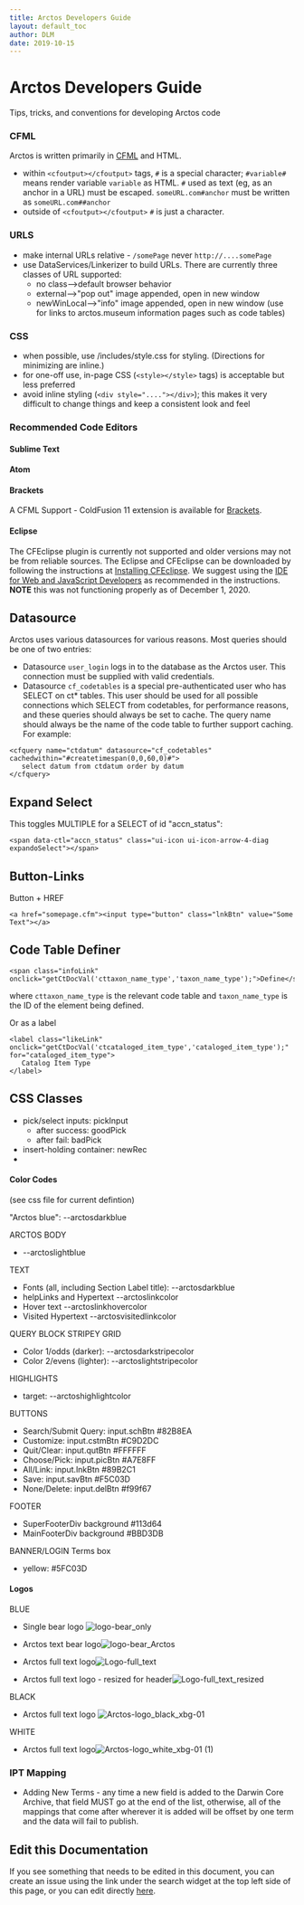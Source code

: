 ```yaml
---
title: Arctos Developers Guide
layout: default_toc
author: DLM
date: 2019-10-15
---
```


# Arctos Developers Guide
Tips, tricks, and conventions for developing Arctos code

### CFML

Arctos is written primarily in [CFML](https://en.wikipedia.org/wiki/ColdFusion_Markup_Language) and HTML. 
* within ``<cfoutput></cfoutput>`` tags, ``#`` is a special character; ``#variable#`` means render variable ``variable`` as HTML. ``#`` used as text (eg, as an anchor in a URL) must be escaped. ``someURL.com#anchor`` must be written as  ``someURL.com##anchor``
* outside of ``<cfoutput></cfoutput>`` 	``#`` is just a character.

### URLS

* make internal URLs relative - ``/somePage`` never ``http://....somePage``
* use DataServices/Linkerizer to build URLs. There are currently three classes of URL supported:
    * no class-->default browser behavior
    * external-->"pop out" image appended, open in new window
    * newWinLocal-->"info" image appended, open in new window (use for links to arctos.museum information pages such as code tables)

### CSS
* when possible, use /includes/style.css for styling. (Directions for minimizing are inline.)
* for one-off use, in-page CSS (``<style></style>`` tags) is acceptable but less preferred
* avoid inline styling (``<div style="...."></div>``); this makes it very difficult to change things and keep a consistent look and feel

### Recommended Code Editors
 
#### Sublime Text

#### Atom

#### Brackets
A CFML Support - ColdFusion 11 extension is available for <a href="http://brackets.io/" target="_blank" class="external">Brackets</a>. 


#### Eclipse
The CFEclipse plugin is currently not supported and older versions may not be from reliable sources.
The Eclipse and CFEclipse can be downloaded by following the instructions at <a href="https://github.com/cfeclipse/cfeclipse/wiki/Installing-CFEclipse" target="_blank" class="external">Installing CFEclipse</a>. We suggest using the <a href="https://www.eclipse.org/downloads/download.php?file=/oomph/epp/2020-09/R/eclipse-inst-jre-win64.exeEclipse" target="_blank" class="external">IDE for Web and JavaScript Developers</a> as recommended in the instructions. **NOTE** this was not functioning properly as of December 1, 2020.


## Datasource

Arctos uses various datasources for various reasons. Most queries should be one of two entries:

* Datasource ``user_login`` logs in to the database as the Arctos user. This connection must be supplied with valid credentials.
* Datasource ``cf_codetables`` is a special pre-authenticated user who has SELECT on ct* tables. This user should be used for all possible connections which SELECT from codetables, for performance reasons, and these queries should always be set to cache. The query name should always be the name of the code table to further support caching. For example:

``` 
<cfquery name="ctdatum" datasource="cf_codetables" cachedwithin="#createtimespan(0,0,60,0)#">
   select datum from ctdatum order by datum
</cfquery> 
```

## Expand Select

This toggles MULTIPLE for a SELECT of id "accn_status":

```
<span data-ctl="accn_status" class="ui-icon ui-icon-arrow-4-diag expandoSelect"></span>
```

## Button-Links

Button + HREF

```
<a href="somepage.cfm"><input type="button" class="lnkBtn" value="Some Text"></a>
```

## Code Table Definer

```
<span class="infoLink" onclick="getCtDocVal('cttaxon_name_type','taxon_name_type');">Define</span>
```

where ``cttaxon_name_type`` is the relevant code table and ``taxon_name_type`` is the ID of the element being defined.

Or as a label

```
<label class="likeLink" onclick="getCtDocVal('ctcataloged_item_type','cataloged_item_type');" for="cataloged_item_type">
   Catalog Item Type
</label>
```

## CSS Classes

* pick/select inputs: pickInput
    * after success: goodPick
    * after fail: badPick 
* insert-holding container: newRec
* 
#### Color Codes

(see css file for current defintion)

"Arctos blue": --arctosdarkblue

ARCTOS BODY
* --arctoslightblue

TEXT
* Fonts (all, including Section Label title): --arctosdarkblue
* helpLinks and Hypertext --arctoslinkcolor
* Hover text --arctoslinkhovercolor
* Visited Hypertext --arctosvisitedlinkcolor


QUERY BLOCK STRIPEY GRID
* Color 1/odds (darker): --arctosdarkstripecolor
* Color 2/evens (lighter): --arctoslightstripecolor

HIGHLIGHTS
* target: --arctoshighlightcolor

BUTTONS
* Search/Submit Query: input.schBtn #82B8EA 
* Customize: input.cstmBtn #C9D2DC
* Quit/Clear: input.qutBtn #FFFFFF
* Choose/Pick: input.picBtn #A7E8FF
* All/Link: input.lnkBtn #89B2C1
* Save: input.savBtn #F5C03D
* None/Delete: input.delBtn #f99f67

FOOTER
* SuperFooterDiv background #113d64 
* MainFooterDiv background #BBD3DB

BANNER/LOGIN Terms box
* yellow: #5FC03D

#### Logos

BLUE

* Single bear logo
![logo-bear_only](https://user-images.githubusercontent.com/11336485/211899289-641c6d4f-b3fb-45b9-a551-2cca4ba2aa71.png)

* Arctos text bear logo![logo-bear_Arctos](https://user-images.githubusercontent.com/11336485/211899409-171d846b-408b-468b-bd8b-fec3289665fc.png)

* Arctos full text logo![Logo-full_text](https://user-images.githubusercontent.com/11336485/211899558-fe4d2e8d-884f-4c84-9a34-49b34f7c4365.png)
* Arctos full text logo - resized for header![Logo-full_text_resized](https://user-images.githubusercontent.com/11336485/213191330-667b6ff0-563a-4cc5-83f0-a60af4e331ef.png)



BLACK

* Arctos full text logo ![Arctos-logo_black_xbg-01](https://user-images.githubusercontent.com/11336485/211899858-f7e7ea42-f246-4fff-b2ad-039002795aa6.png)

WHITE

* Arctos full text logo![Arctos-logo_white_xbg-01 (1)](https://user-images.githubusercontent.com/11336485/211899783-1fade03c-f5e4-42e9-ada9-5167e48e7f4c.png)

### IPT Mapping

* Adding New Terms - any time a new field is added to the Darwin Core Archive, that field MUST go at the end of the list, otherwise, all of the mappings that come after wherever it is added will be offset by one term and the data will fail to publish.

## Edit this Documentation

If you see something that needs to be edited in this document, you can create an issue using the link under the search widget at the top left side of this page, or you can edit directly <a href="https://github.com/ArctosDB/documentation-wiki/edit/gh-pages/_how_to/developer-guide.markdown" target="_blank">here</a>.
